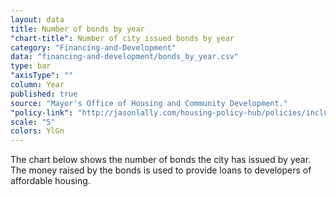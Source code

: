 ```yaml
---
layout: data
title: Number of bonds by year
"chart-title": Number of city issued bonds by year
category: "Financing-and-Development"
data: "financing-and-development/bonds_by_year.csv"
type: bar
"axisType": ""
column: Year
published: true
source: "Mayor's Office of Housing and Community Development."
"policy-link": "http://jasonlally.com/housing-policy-hub/policies/inclusionary-housing/"
scale: "5"
colors: YlGn
---
```


The chart below shows the number of bonds the city has issued by year. The money raised by the bonds is used to provide loans to developers of affordable housing.